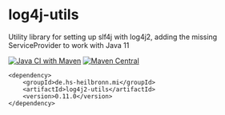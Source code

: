 # log4j-utils
Utility library for setting up slf4j with log4j2, adding the missing ServiceProvider to work with Java 11

[![Java CI with Maven](https://github.com/hhund/log4j-utils/workflows/Java%20CI%20with%20Maven/badge.svg)](https://github.com/hhund/log4j-utils/actions?query=workflow%3A"Java+CI+with+Maven")
[![Maven Central](https://maven-badges.herokuapp.com/maven-central/de.hs-heilbronn.mi/log4j2-utils/badge.svg)](https://maven-badges.herokuapp.com/maven-central/de.hs-heilbronn.mi/log4j2-utils)

```
<dependency>
    <groupId>de.hs-heilbronn.mi</groupId>
    <artifactId>log4j2-utils</artifactId>
    <version>0.11.0</version>
</dependency>
```
